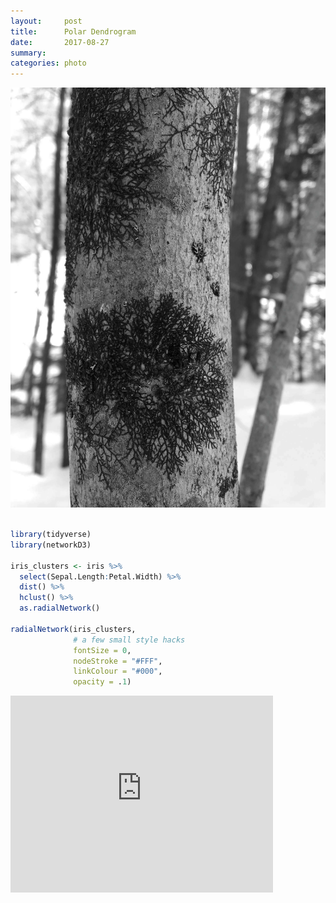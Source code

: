 ```yaml
---
layout:     post
title:      Polar Dendrogram
date:       2017-08-27
summary:    
categories: photo
---
```


![](/images/tree_growth.jpeg)


```R

library(tidyverse)
library(networkD3)

iris_clusters <- iris %>%
  select(Sepal.Length:Petal.Width) %>%
  dist() %>%
  hclust() %>%
  as.radialNetwork()

radialNetwork(iris_clusters, 
              # a few small style hacks
              fontSize = 0,
              nodeStroke = "#FFF",
              linkColour = "#000", 
              opacity = .1)

```

<iframe width="420" height="315" src="http://etachov.github.io/polar_dendrogram.html" frameborder="0" allowfullscreen></iframe>

